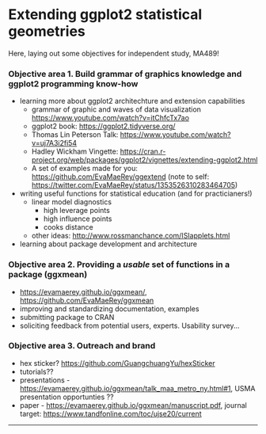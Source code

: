 # Extending ggplot2 statistical geometries
Here, laying out some objectives for independent study, MA489!

### Objective area 1. Build grammar of graphics knowledge and ggplot2 programming know-how

- learning more about ggplot2 architechture and extension capabilities
   - grammar of graphic and waves of data visualization https://www.youtube.com/watch?v=itChfcTx7ao
   - ggplot2 book: https://ggplot2.tidyverse.org/ 
   - Thomas Lin Peterson Talk: https://www.youtube.com/watch?v=uj7A3i2fi54
   - Hadley Wickham Vingette: https://cran.r-project.org/web/packages/ggplot2/vignettes/extending-ggplot2.html
   - A set of examples made for you:  https://github.com/EvaMaeRey/ggextend  (note to self: https://twitter.com/EvaMaeRey/status/1353526310283464705)
- writing useful functions for statistical education (and for practicianers!)
  - linear model diagnostics  
    - high leverage points
    - high influence points
    - cooks distance
  - other ideas:  http://www.rossmanchance.com/ISIapplets.html
- learning about package development and architecture

### Objective area 2. Providing a *usable* set of functions in a package (ggxmean)
- https://evamaerey.github.io/ggxmean/, https://github.com/EvaMaeRey/ggxmean
- improving and standardizing documentation, examples
- submitting package to CRAN
- soliciting feedback from potential users, experts.  Usability survey... 

### Objective area 3. Outreach and brand
- hex sticker? https://github.com/GuangchuangYu/hexSticker
- tutorials??
- presentations - https://evamaerey.github.io/ggxmean/talk_maa_metro_ny.html#1, USMA presentation opportunties ??
- paper - https://evamaerey.github.io/ggxmean/manuscript.pdf, journal target: https://www.tandfonline.com/toc/ujse20/current



---



